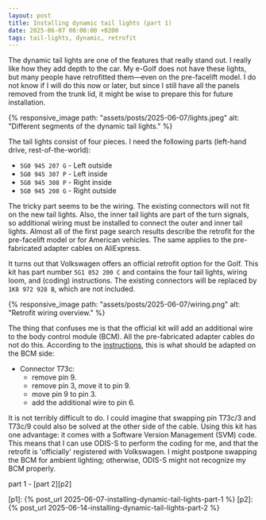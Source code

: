 ```yaml
---
layout: post
title: Installing dynamic tail lights (part 1)
date: 2025-06-07 00:00:00 +0200
tags: tail-lights, dynamic, retrofit
---
```

The dynamic tail lights are one of the features that really stand out. I really
like how they add depth to the car. My e-Golf does not have these lights, but
many people have retrofitted them—even on the pre-facelift model. I do not know
if I will do this now or later, but since I still have all the panels removed
from the trunk lid, it might be wise to prepare this for future installation.

{% responsive_image path: "assets/posts/2025-06-07/lights.jpeg" alt: "Different segments of the dynamic tail lights." %}

The tail lights consist of four pieces. I need the following parts (left-hand
drive, rest-of-the-world):

* `5G0 945 207 G` - Left outside
* `5G0 945 307 P` - Left inside
* `5G0 945 308 P` - Right inside
* `5G0 945 208 G` - Right outside

The tricky part seems to be the wiring. The existing connectors will not fit on
the new tail lights. Also, the inner tail lights are part of the turn signals,
so additional wiring must be installed to connect the outer and inner tail
lights. Almost all of the first page search results describe the retrofit for
the pre-facelift model or for American vehicles. The same applies to the
pre-fabricated adapter cables on AliExpress.

It turns out that Volkswagen offers an official retrofit option for the Golf.
This kit has part number `5G1 052 200 C` and contains the four tail lights,
wiring loom, and (coding) instructions. The existing connectors will be
replaced by `1K8 972 928 B`, which are not included.

{% responsive_image path: "assets/posts/2025-06-07/wiring.png" alt: "Retrofit wiring overview." %}

The thing that confuses me is that the official kit will add an additional wire
to the body control module (BCM). All the pre-fabricated adapter cables do not
do this. According to the [instructions][1], this is what should be adapted on
the BCM side:

* Connector T73c:
  * remove pin 9.
  * remove pin 3, move it to pin 9.
  * move pin 9 to pin 3.
  * add the additional wire to pin 6.

It is not terribly difficult to do. I could imagine that swapping pin T73c/3
and T73c/9 could also be solved at the other side of the cable. Using this kit
has one advantage: it comes with a Software Version Management (SVM) code. This
means that I can use ODIS-S to perform the coding for me, and that the retrofit
is 'officially' registered with Volkswagen. I might postpone swapping the BCM
for ambient lighting; otherwise, ODIS-S might not recognize my BCM properly.

part 1 - [part 2][p2]

[1]: https://www.kunzmann.de/produkt/exterieur-led-rear-light-set-vw-golf-7-r-facelift-genuine-volkswagen-upgrade-kit,15200,Anleitung-Golf-7-R-Facelift.pdf

[p1]: {% post_url 2025-06-07-installing-dynamic-tail-lights-part-1 %}
[p2]: {% post_url 2025-06-14-installing-dynamic-tail-lights-part-2 %}
